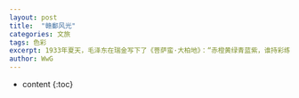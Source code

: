 ```yaml
---
layout: post
title:  "赣鄱风光"
categories: 文旅
tags: 色彩
excerpt: 1933年夏天，毛泽东在瑞金写下了《菩萨蛮·大柏地》：“赤橙黄绿青蓝紫，谁持彩练当空舞？”江西的色彩，比彩虹更丰富：红是井冈山香糯质朴的红米，橙是赣南甜美丰润的脐橙，黄是婺源明艳动人的油菜花，绿是庐山蓊郁参天的古树，白是鄱阳湖上翩跹多姿的白鹤，青是景德镇千年窑火中闪耀的瓷器。“物华天宝，人杰地灵”，1300多年前，诗人王勃用这句话定义了赣鄱大地。
author: WwG
---
```


* content
{:toc}
